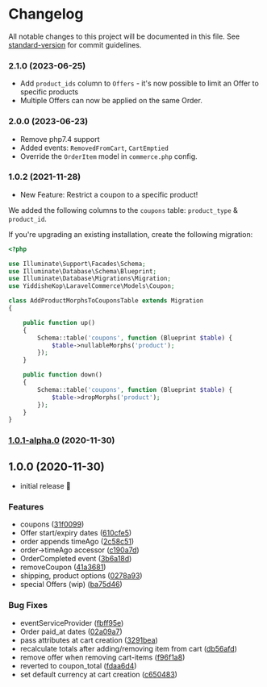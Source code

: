 # Changelog

All notable changes to this project will be documented in this file. See [standard-version](https://github.com/conventional-changelog/standard-version) for commit guidelines.

### 2.1.0 (2023-06-25)

-   Add `product_ids` column to `Offers` - it's now possible to limit an Offer to specific products
-   Multiple Offers can now be applied on the same Order.

### 2.0.0 (2023-06-23)

-   Remove php7.4 support
-   Added events: `RemovedFromCart`, `CartEmptied`
-   Override the `OrderItem` model in `commerce.php` config.

### 1.0.2 (2021-11-28)

-   New Feature: Restrict a coupon to a specific product!

We added the following columns to the `coupons` table: `product_type` & `product_id`.

If you're upgrading an existing installation, create the following migration:

```php
<?php

use Illuminate\Support\Facades\Schema;
use Illuminate\Database\Schema\Blueprint;
use Illuminate\Database\Migrations\Migration;
use YiddisheKop\LaravelCommerce\Models\Coupon;

class AddProductMorphsToCouponsTable extends Migration
{

    public function up()
    {
        Schema::table('coupons', function (Blueprint $table) {
            $table->nullableMorphs('product');
        });
    }

    public function down()
    {
        Schema::table('coupons', function (Blueprint $table) {
            $table->dropMorphs('product');
        });
    }
}

```

### [1.0.1-alpha.0](https://github.com/Yiddishe-Kop/laravel-commerce/compare/v1.0.0...v1.0.1-alpha.0) (2020-11-30)

## 1.0.0 (2020-11-30)

-   initial release 🥳

### Features

-   coupons ([31f0099](https://github.com/Yiddishe-Kop/laravel-commerce/commit/31f00994bc7b386473b8257ee630918d22b01e53))
-   Offer start/expiry dates ([610cfe5](https://github.com/Yiddishe-Kop/laravel-commerce/commit/610cfe519d7eafb5f5e0e19bf636467ad131de3e))
-   order appends timeAgo ([2c58c51](https://github.com/Yiddishe-Kop/laravel-commerce/commit/2c58c513c457d4acb809254add1874494a239fce))
-   order->timeAgo accessor ([c190a7d](https://github.com/Yiddishe-Kop/laravel-commerce/commit/c190a7d28a082f50c0c276544e9dbcc27ec7f7e3))
-   OrderCompleted event ([3b6a18d](https://github.com/Yiddishe-Kop/laravel-commerce/commit/3b6a18d829df754d108db50a961b675bab5ac2d9))
-   removeCoupon ([41a3681](https://github.com/Yiddishe-Kop/laravel-commerce/commit/41a3681aba7a87ce7d2f95e06cd2684fc60f50d9))
-   shipping, product options ([0278a93](https://github.com/Yiddishe-Kop/laravel-commerce/commit/0278a935542fedb8f9b2943d8783db18009762c3))
-   special Offers (wip) ([ba75d46](https://github.com/Yiddishe-Kop/laravel-commerce/commit/ba75d4636eec2aa0e4c6e393a628eb3c545d26aa))

### Bug Fixes

-   eventServiceProvider ([fbff95e](https://github.com/Yiddishe-Kop/laravel-commerce/commit/fbff95e64a2d79781a2a54499ea7842415847d73))
-   Order paid_at dates ([02a09a7](https://github.com/Yiddishe-Kop/laravel-commerce/commit/02a09a73bf1551a7e850a79b1056296706091376))
-   pass attributes at cart creation ([3291bea](https://github.com/Yiddishe-Kop/laravel-commerce/commit/3291bea836ce512fa8e9461a4d537560cd6826c1))
-   recalculate totals after adding/removing item from cart ([db56afd](https://github.com/Yiddishe-Kop/laravel-commerce/commit/db56afdb4f78fcea226c0e86c99da9e30f91442e))
-   remove offer when removing cart-items ([f96f1a8](https://github.com/Yiddishe-Kop/laravel-commerce/commit/f96f1a814992acd412a82d407c9649522c048c7c))
-   reverted to coupon_total ([fdaa6d4](https://github.com/Yiddishe-Kop/laravel-commerce/commit/fdaa6d4a30225af000d77a95c18196a0036efc8d))
-   set default currency at cart creation ([c650483](https://github.com/Yiddishe-Kop/laravel-commerce/commit/c6504832c8bc4835c2c31bd9db90a213426d6dc7))
